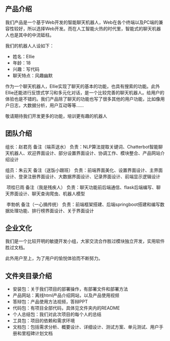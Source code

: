 ## 产品介绍

我们产品是一个基于Web开发的智能聊天机器人，Web在各个终端以及PC端的兼容性较好，所以选择Web开发。而在人工智能火热的时代里，智能式的聊天机器人也是其中的中流砥柱。

我们的机器人人设如下：

- 姓名：Ellie
- 年龄：18
- 兴趣：写代码
- 聊天特点：风趣幽默

作为一个聊天机器人，Ellie实现了聊天的基本的功能，也具有搜索的功能。此外Ellie还能进行反馈式学习和多元化对话，是一个比较完善的聊天机器人。给用户的体验也是不错的。我们产品除了聊天的功能也写了很多其他的用户功能，比如像用户日志，大数据分析，用户互动等等……

敬请期待我们开发更多的功能，培训更有趣的机器人

## 团队介绍

组长：赵君亮		备注（端茶送水）  	负责：NLP算法提取关键词、Chatterbot智能聊天机器人、欢迎界面设计、部分设置界面设计、协调工作、模块整合、产品网站介绍设计

组员：朱云天		备注（送饭小跟班）	负责：前端界面美化、设置界面设计、主界面设计、登录注册界面设计、大数据界面设计、记录界面设计、前端显示逻辑设计

​			项桂巳雨	备注（我是残疾人）	负责：聊天功能前后端通信、flask后端编写、聊天界面设计、聊天查询爬虫、机器人模型

​			李勃帆		备注（一心搞传统）	负责：前端框架搭建、后端springboot搭建和编写数据处理功能、排行榜界面设计、关于界面设计

## 企业文化

我们是一个比较开明的敏捷开发小组，大家交流合作胜过模块独立开发，实用软件胜过文档。

此外用户至上，为了用户的愉悦体验而不断努力。

## 文件夹目录介绍

- 安装包：关于我们项目的部署操作，有部署文件和部署方法
- 产品网站：离线html产品介绍网站，以及产品使用视频
- 答辩包：产品使用方法视频，答辩PPT
- 代码包：有项目全部代码，具体见文件夹内的README
- 个人总结包：我们对此次项目的每个人的总结
- 工具包：项目的依赖和需求环境
- 文档包：包括需求分析、概要设计、详细设计、测试方案、单元测试、用户手册和里程碑计划文档

